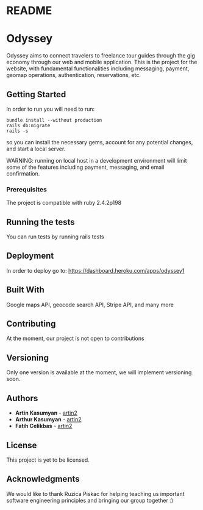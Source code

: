 # README

# Odyssey

Odyssey aims to connect travelers to freelance tour guides through the gig economy through
our web and mobile application. This is the project for the website, with fundamental 
functionalities including messaging, payment, geomap operations, authentication, reservations,
etc.

## Getting Started

In order to run you will need to run: 

```
bundle install --without production
rails db:migrate
rails -s
```
so you can install the necessary gems, account for any potential changes, 
and start a local server. 

WARNING: running on local host in a development environment will limit 
some of the features including payment, messaging, and email confirmation.

### Prerequisites

The project is compatible with ruby 2.4.2p198

## Running the tests

You can run tests by running rails tests

## Deployment

In order to deploy go to: https://dashboard.heroku.com/apps/odyssey1

## Built With

Google maps API, 
geocode search API, 
Stripe API, 
and many more

## Contributing

At the moment, our project is not open to contributions

## Versioning

Only one version is available at the moment, we will implement versioning soon.

## Authors

* **Artin Kasumyan** - [artin2](https://github.com/artin2)
* **Arthur Kasumyan** - [artin2](https://github.com/arthurk33)
* **Fatih Celikbas** - [artin2](https://github.com/fatcelikbas)

## License

This project is yet to be licensed.

## Acknowledgments

We would like to thank Ruzica Piskac
for helping teaching us important software
engineering principles and bringing our group
together :)
